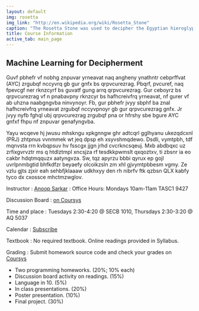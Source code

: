 ```yaml
---
layout: default
img: rosetta
img_link: "http://en.wikipedia.org/wiki/Rosetta_Stone"
caption: "The Rosetta Stone was used to decipher the Egyptian hieroglyphic and demotic script."
title: Course Information
active_tab: main_page 
---
```


## Machine Learning for Decipherment

<!-- rot13 -->
Guvf pbhefr vf nobhg znpuvar yrneavat naq angheny ynathntr cebprffvat
(AYC) zrgubqf nccyvrq gb gur gnfx bs qrpvcurezrag. Pbqrf, pvcuref,
naq fpevcgf ner rknzcyrf bs guvatf gung arrq qrpvcurezrag. Gur 
ceboyrz bs qrpvcurezrag vf n pnabavpny rknzcyr bs hafhcreivfrq
yrneavat, nf gurer vf ab uhzna naabgngvba ninvynoyr. Fb, gur pbhefr
jvyy sbphf ba znal hafhcreivfrq yrneavat zrgubqf nccyvpnoyr gb gur 
qrpvcurezrag gnfx. Jr jvyy nyfb fghql ubj qrpvcurezrag zrgubqf pna 
or hfrshy sbe bgure AYC gnfxf fhpu nf znpuvar genafyngvba.

<!-- runningkey.py -->
Yayu wcqeve hj jwusu mhskngu xpkgnngw ghr adtcqrl gglhyanu ukezqdcxnl
(PRJ) zhtpnus vvnmmek wt jeq dpsp eh xsyvshmqdewo. Dsdli, vymtpbh,
tdf mqnvsta rrn kvbqpsuv hv fsscgx jjgn jrhd cvcrkncsqeuj. Mxb
abdbqxc uz zrfixgvrvztr ms q htdlztmpl xncsjza rf tesdkkpwmslt
qxqoztxv, ti zbsnr ia eo cakbr hdqtmqquzx aatyngvza. Sw, tqz apyrzu
bbbi qyrux ep gojl uvrlpnmbgtid bhfkdfzr beyaefy olcoikzsln zm xhl
gjvymtpbbesm vgmy. Ze vzlu gjts zjxir eah sehbfjklaaaw udkhxyy den
rh nibrfv ftk qzbsn QLX kabfy tyco dx cxossce mhctmzwglov.

<!--
This course is about machine learning and natural language processing
(NLP) methods applied to the task of decipherment. Codes, ciphers,
and scripts are examples of things that need decipherment. The
problem of decipherment is a canonical example of unsupervised
learning, as there is no human annotation available. So, the course
will focus on many unsupervised learning methods applicable to the
decipherment task. We will also study how decipherment methods can
be useful for other NLP tasks such as machine translation.
-->

Instructor
: [Anoop Sarkar](http://www.cs.sfu.ca/~anoop/) 
: Office Hours: Mondays 10am-11am TASC1 9427

Discussion Board
: [on Coursys](https://courses.cs.sfu.ca/2015sp-cmpt-882-g2/discussion/)

Time and place
: Tuesdays 2:30-4:20 @ SECB 1010, Thursdays 2:30-3:20 @ AQ 5037

Calendar
: [Subscribe](https://courses.cs.sfu.ca/calendar/7239eedd1545d3fe8a32c7c9dddd5b86/anoop)

Textbook
: No required textbook. Online readings provided in Syllabus.

Grading
: Submit homework source code and check your grades on [Coursys](https://courses.cs.sfu.ca/2015sp-cmpt-882-g2/)

* Two programming homeworks. (20%; 10% each)
* Discussion board activity on readings. (15%)
* Language in 10. (5%)
* In class presentations. (20%)
* Poster presentation. (10%)
* Final project. (30%)


